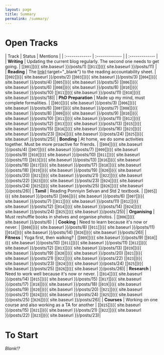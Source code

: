 ```yaml
---
layout: page
title: Summary
permalink: /summary/
---
```

# Open Tracks

| Track | Status | Mentions |
| :------------- | :------------- | | :------------- |
| **Writing** | Updating the current blog regularly. The second one needs to get going. | [\[`001`\]]({{ site.baseurl }}/posts/1) [\[`011`\]]({{ site.baseurl }}/posts/11) |
| **Reading** | The [link](https://docs.google.com/spreadsheets/d/e/2PACX-1vTNBPS_v6iWKphkLI2sJ5VP91DHs0HaHp_3x7BBs1xobIIhNkgkYJmjdgdcr4PlF0x1BMgKnOXHc6l2/pubhtml?gid=1307999830&single=true){:target="_blank"} to the reading accountability sheet. | [\[`002`\]]({{ site.baseurl }}/posts/2) [\[`003`\]]({{ site.baseurl }}/posts/3) [\[`004`\]]({{ site.baseurl }}/posts/4) [\[`005`\]]({{ site.baseurl }}/posts/5) [\[`006`\]]({{ site.baseurl }}/posts/6) [\[`008`\]]({{ site.baseurl }}/posts/8) [\[`010`\]]({{ site.baseurl }}/posts/10) [\[`011`\]]({{ site.baseurl }}/posts/11) [\[`018`\]]({{ site.baseurl }}/posts/18)|
| **PhD Preparation** | Made up my mind, must complete formalities. | [\[`003`\]]({{ site.baseurl }}/posts/3) [\[`006`\]]({{ site.baseurl }}/posts/6) [\[`007`\]]({{ site.baseurl }}/posts/7) [\[`008`\]]({{ site.baseurl }}/posts/8) [\[`009`\]]({{ site.baseurl }}/posts/9) [\[`010`\]]({{ site.baseurl }}/posts/10) [\[`011`\]]({{ site.baseurl }}/posts/11) [\[`012`\]]({{ site.baseurl }}/posts/12) [\[`013`\]]({{ site.baseurl }}/posts/13) [\[`015`\]]({{ site.baseurl }}/posts/15) [\[`016`\]]({{ site.baseurl }}/posts/16) [\[`023`\]]({{ site.baseurl }}/posts/23) [\[`024`\]]({{ site.baseurl }}/posts/24) [\[`025`\]]({{ site.baseurl }}/posts/25)|
| **Bonding** | At home, we do some activities together. Must be more proactive for friends. | [\[`004`\]]({{ site.baseurl }}/posts/4) [\[`007`\]]({{ site.baseurl }}/posts/7) [\[`009`\]]({{ site.baseurl }}/posts/9) [\[`010`\]]({{ site.baseurl }}/posts/10) [\[`011`\]]({{ site.baseurl }}/posts/11) [\[`013`\]]({{ site.baseurl }}/posts/13) [\[`016`\]]({{ site.baseurl }}/posts/16) [\[`017`\]]({{ site.baseurl }}/posts/17) [\[`018`\]]({{ site.baseurl }}/posts/18) [\[`019`\]]({{ site.baseurl }}/posts/19) [\[`020`\]]({{ site.baseurl }}/posts/20) [\[`021`\]]({{ site.baseurl }}/posts/21) [\[`022`\]]({{ site.baseurl }}/posts/22) [\[`023`\]]({{ site.baseurl }}/posts/23) [\[`024`\]]({{ site.baseurl }}/posts/24) [\[`025`\]]({{ site.baseurl }}/posts/25) [\[`026`\]]({{ site.baseurl }}/posts/26)|
| **Tamil** | Reading Ponniyin Selvan and Std 2 textbook. | [\[`005`\]]({{ site.baseurl }}/posts/5) [\[`006`\]]({{ site.baseurl }}/posts/6) [\[`007`\]]({{ site.baseurl }}/posts/7) [\[`011`\]]({{ site.baseurl }}/posts/11) [\[`012`\]]({{ site.baseurl }}/posts/12) [\[`014`\]]({{ site.baseurl }}/posts/14) [\[`024`\]]({{ site.baseurl }}/posts/24) [\[`025`\]]({{ site.baseurl }}/posts/25)|
| **Organising** | Must reshuffle books in shelves and organise photos. | [\[`006`\]]({{ site.baseurl }}/posts/6) |
| **Cooking** | Need to learn because it's now or never. | [\[`008`\]]({{ site.baseurl }}/posts/8) [\[`011`\]]({{ site.baseurl }}/posts/11) [\[`014`\]]({{ site.baseurl }}/posts/14) [\[`026`\]]({{ site.baseurl }}/posts/26)|
| **Fitness** | Yoga first, then walking? | [\[`009`\]]({{ site.baseurl }}/posts/9) [\[`010`\]]({{ site.baseurl }}/posts/10) [\[`011`\]]({{ site.baseurl }}/posts/11) [\[`012`\]]({{ site.baseurl }}/posts/12) [\[`013`\]]({{ site.baseurl }}/posts/13) [\[`019`\]]({{ site.baseurl }}/posts/19) [\[`020`\]]({{ site.baseurl }}/posts/20) [\[`021`\]]({{ site.baseurl }}/posts/21) [\[`022`\]]({{ site.baseurl }}/posts/22) [\[`023`\]]({{ site.baseurl }}/posts/23) [\[`024`\]]({{ site.baseurl }}/posts/24) [\[`025`\]]({{ site.baseurl }}/posts/25) [\[`026`\]]({{ site.baseurl }}/posts/26)|
| **Research** | Need to work well because it's now or never. | [\[`014`\]]({{ site.baseurl }}/posts/14) [\[`015`\]]({{ site.baseurl }}/posts/15) [\[`017`\]]({{ site.baseurl }}/posts/17) [\[`018`\]]({{ site.baseurl }}/posts/18) [\[`019`\]]({{ site.baseurl }}/posts/19) [\[`020`\]]({{ site.baseurl }}/posts/20) [\[`021`\]]({{ site.baseurl }}/posts/21) [\[`024`\]]({{ site.baseurl }}/posts/24) [\[`025`\]]({{ site.baseurl }}/posts/25) [\[`026`\]]({{ site.baseurl }}/posts/26)|
| **Courses** | Working on one course and also working as a TA for another | [\[`015`\]]({{ site.baseurl }}/posts/15) [\[`021`\]]({{ site.baseurl }}/posts/21) [\[`022`\]]({{ site.baseurl }}/posts/22) [\[`023`\]]({{ site.baseurl }}/posts/23)|


# To Start

_Blank!?_
